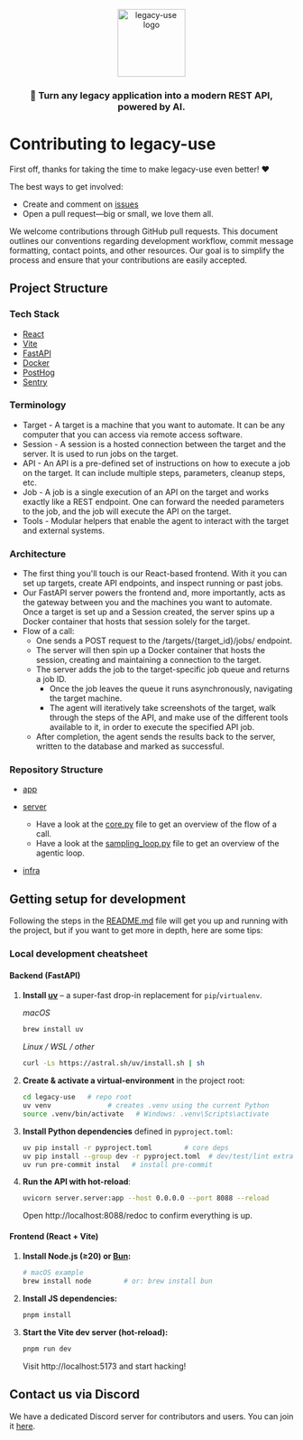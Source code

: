 <p align="center">
  <img src="https://framerusercontent.com/images/dITUuTk8cKrr6KBrjwv9142LXLw.png" width="120" alt="legacy-use logo" />
  <h3 align="center">🚀  Turn any legacy application into a modern REST API, powered by AI.</h3>
</p>

# Contributing to legacy-use

First off, thanks for taking the time to make legacy-use even better! ❤️

The best ways to get involved:

- Create and comment on [issues](https://github.com/legacy-use/legacy-use/issues)
- Open a pull request—big or small, we love them all.

We welcome contributions through GitHub pull requests. This document outlines our conventions regarding development workflow, commit message formatting, contact points, and other resources. Our goal is to simplify the process and ensure that your contributions are easily accepted.

## Project Structure

### Tech Stack

- [React](https://react.dev/)
- [Vite](https://vitejs.dev/)
- [FastAPI](https://fastapi.tiangolo.com/)
- [Docker](https://www.docker.com/)
- [PostHog](https://posthog.com/)
- [Sentry](https://sentry.io/)

### Terminology

- Target - A target is a machine that you want to automate. It can be any computer that you can access via remote access software.
- Session - A session is a hosted connection between the target and the server. It is used to run jobs on the target.
- API - An API is a pre-defined set of instructions on how to execute a job on the target. It can include multiple steps, parameters, cleanup steps, etc.
- Job - A job is a single execution of an API on the target and works exactly like a REST endpoint. One can forward the needed parameters to the job, and the job will execute the API on the target.
- Tools - Modular helpers that enable the agent to interact with the target and external systems.

### Architecture

- The first thing you'll touch is our React-based frontend. With it you can set up targets, create API endpoints, and inspect running or past jobs.
- Our FastAPI server powers the frontend and, more importantly, acts as the gateway between you and the machines you want to automate. Once a target is set up and a Session created, the server spins up a Docker container that hosts that session solely for the target.
- Flow of a call:
    - One sends a POST request to the /targets/{target_id}/jobs/ endpoint.
    - The server will then spin up a Docker container that hosts the session, creating and maintaining a connection to the target.
    - The server adds the job to the target-specific job queue and returns a job ID.
        - Once the job leaves the queue it runs asynchronously, navigating the target machine.
        - The agent will iteratively take screenshots of the target, walk through the steps of the API, and make use of the different tools available to it, in order to execute the specified API job.
    - After completion, the agent sends the results back to the server, written to the database and marked as successful.

### Repository Structure

- [app](./app)

- [server](./server)
    - Have a look at the [core.py](./server/core.py) file to get an overview of the flow of a call.
    - Have a look at the [sampling_loop.py](./server/computer_use/sampling_loop.py) file to get an overview of the agentic loop.

- [infra](./infra)

## Getting setup for development

Following the steps in the [README.md](./README.md) file will get you up and running with the project, but if you want to get more in depth, here are some tips:

### Local development cheatsheet

#### Backend (FastAPI)

1. **Install [uv](https://github.com/astral-sh/uv)** – a super-fast drop-in replacement for `pip`/`virtualenv`.

   *macOS*
   ```bash
   brew install uv
   ```
   *Linux / WSL / other*
   ```bash
   curl -Ls https://astral.sh/uv/install.sh | sh
   ```

2. **Create & activate a virtual-environment** in the project root:
   ```bash
   cd legacy-use   # repo root
   uv venv              # creates .venv using the current Python
   source .venv/bin/activate   # Windows: .venv\Scripts\activate
   ```

3. **Install Python dependencies** defined in `pyproject.toml`:
   ```bash
   uv pip install -r pyproject.toml        # core deps
   uv pip install --group dev -r pyproject.toml  # dev/test/lint extras
   uv run pre-commit instal   # install pre-commit
   ```

4. **Run the API with hot-reload**:
   ```bash
   uvicorn server.server:app --host 0.0.0.0 --port 8088 --reload
   ```
   Open http://localhost:8088/redoc to confirm everything is up.

#### Frontend (React + Vite)

1. **Install Node.js (≥20) or [Bun](https://bun.sh/):**
   ```bash
   # macOS example
   brew install node        # or: brew install bun
   ```

2. **Install JS dependencies:**
   ```bash
   pnpm install
   ```

3. **Start the Vite dev server (hot-reload):**
   ```bash
   pnpm run dev
   ```
   Visit http://localhost:5173 and start hacking!

## Contact us via Discord

We have a dedicated Discord server for contributors and users. You can join it [here](https://link.browser-use.com/discord).
